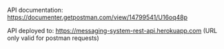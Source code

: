 API documentation: 
https://documenter.getpostman.com/view/14799541/U16oq48p

API deployed to:
https://messaging-system-rest-api.herokuapp.com
(URL only valid for postman requests)
